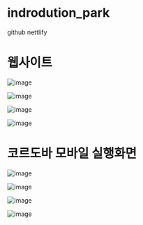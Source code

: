# indrodution_park
github
nettlify



# 웹사이트

![image](https://user-images.githubusercontent.com/94339420/204194187-70a24c0d-113e-4f95-93e0-7d9ce94365b3.png)


![image](https://user-images.githubusercontent.com/94339420/204194230-23713ba5-1bab-4f45-8523-1256fb66ad38.png)


![image](https://user-images.githubusercontent.com/94339420/204194260-a2b841a4-40b6-4e13-b7e9-3430a66d2e13.png)



![image](https://user-images.githubusercontent.com/94339420/204194290-41884182-203f-4284-9a44-a133ffe85d6f.png)



# 코르도바 모바일 실행화면
![image](https://user-images.githubusercontent.com/94339420/204196358-09d9233e-9bea-46c0-a49e-e24bd06eae7c.png)


![image](https://user-images.githubusercontent.com/94339420/204196405-f698dbf1-9743-4898-bae1-2dae60f5cb82.png)

![image](https://user-images.githubusercontent.com/94339420/204196449-7e048a1d-b047-4392-8c1f-9dd043a4383d.png)


![image](https://user-images.githubusercontent.com/94339420/204196602-dfb65008-04ca-43f6-8b9b-da73bf8fbbed.png)



